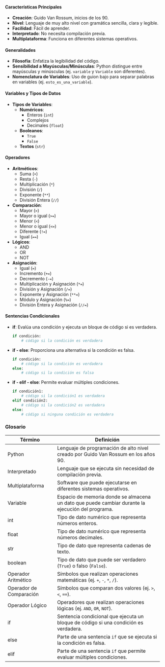 #### Características Principales
- **Creación**: Guido Van Rossum, inicios de los 90.
- **Nivel**: Lenguaje de muy alto nivel con gramática sencilla, clara y legible.
- **Facilidad**: Fácil de aprender.
- **Interpretado**: No necesita compilación previa.
- **Multiplataforma**: Funciona en diferentes sistemas operativos.

#### Generalidades
- **Filosofía**: Enfatiza la legibilidad del código.
- **Sensibilidad a Mayúsculas/Minúsculas**: Python distingue entre mayúsculas y minúsculas (ej. `variable` y `Variable` son diferentes).
- **Nomenclatura de Variables**: Uso de guion bajo para separar palabras en variables (ej. `esto_es_una_variable`).

#### Variables y Tipos de Datos
- **Tipos de Variables**:
  - **Numéricos**:
    - Enteros (`int`)
    - Complejos
    - Decimales (`float`)
  - **Booleanos**:
    - `True`
    - `False`
  - **Textos** (`str`)

#### Operadores
- **Aritméticos**:
  - Suma (`+`)
  - Resta (`-`)
  - Multiplicación (`*`)
  - División (`/`)
  - Exponente (`**`)
  - División Entera (`//`)
- **Comparación**:
  - Mayor (`>`)
  - Mayor o igual (`>=`)
  - Menor (`<`)
  - Menor o igual (`<=`)
  - Diferente (`!=`)
  - Igual (`==`)
- **Lógicos**:
  - AND
  - OR
  - NOT
- **Asignación**:
  - Igual (`=`)
  - Incremento (`+=`)
  - Decremento (`-=`)
  - Multiplicación y Asignación (`*=`)
  - División y Asignación (`/=`)
  - Exponente y Asignación (`**=`)
  - Módulo y Asignación (`%=`)
  - División Entera y Asignación (`//=`)

#### Sentencias Condicionales
- **if**: Evalúa una condición y ejecuta un bloque de código si es verdadera.
  ```python
  if condición:
      # código si la condición es verdadera
  ```
- **if - else**: Proporciona una alternativa si la condición es falsa.
  ```python
  if condición:
      # código si la condición es verdadera
  else:
      # código si la condición es falsa
  ```
- **if - elif - else**: Permite evaluar múltiples condiciones.
  ```python
  if condición1:
      # código si la condición1 es verdadera
  elif condición2:
      # código si la condición2 es verdadera
  else:
      # código si ninguna condición es verdadera
  ```

### Glosario

| Término            | Definición                                                                                     |
|--------------------|------------------------------------------------------------------------------------------------|
| Python             | Lenguaje de programación de alto nivel creado por Guido Van Rossum en los años 90.             |
| Interpretado       | Lenguaje que se ejecuta sin necesidad de compilación previa.                                   |
| Multiplataforma    | Software que puede ejecutarse en diferentes sistemas operativos.                               |
| Variable           | Espacio de memoria donde se almacena un dato que puede cambiar durante la ejecución del programa.|
| int                | Tipo de dato numérico que representa números enteros.                                          |
| float              | Tipo de dato numérico que representa números decimales.                                        |
| str                | Tipo de dato que representa cadenas de texto.                                                  |
| boolean            | Tipo de dato que puede ser verdadero (`True`) o falso (`False`).                               |
| Operador Aritmético| Símbolos que realizan operaciones matemáticas (ej. `+`, `-`, `*`, `/`).                        |
| Operador de Comparación| Símbolos que comparan dos valores (ej. `>`, `<`, `==`).                                       |
| Operador Lógico    | Operadores que realizan operaciones lógicas (ej. `AND`, `OR`, `NOT`).                          |
| if                 | Sentencia condicional que ejecuta un bloque de código si una condición es verdadera.           |
| else               | Parte de una sentencia `if` que se ejecuta si la condición es falsa.                           |
| elif               | Parte de una sentencia `if` que permite evaluar múltiples condiciones.                         |
